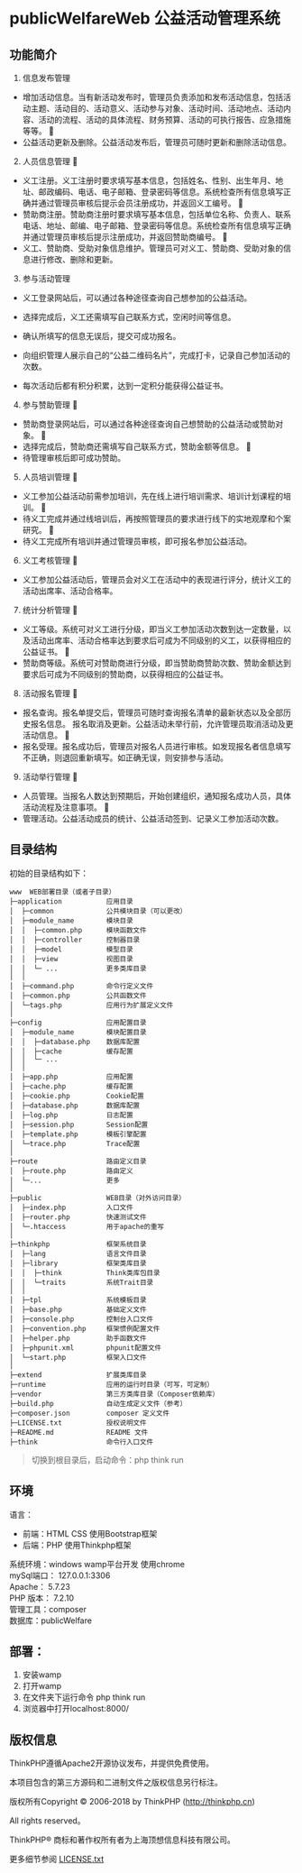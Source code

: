 # publicWelfareWeb 公益活动管理系统

## 功能简介

1. 信息发布管理

* 增加活动信息。当有新活动发布时，管理员负责添加和发布活动信息，包括活动主题、活动目的、活动意义、活动参与对象、活动时间、活动地点、活动内容、活动的流程、活动的具体流程、财务预算、活动的可执行报告、应急措施等等。

* 公益活动更新及删除。公益活动发布后，管理员可随时更新和删除活动信息。

2. 人员信息管理

* 义工注册。义工注册时要求填写基本信息，包括姓名、性别、出生年月、地址、邮政编码、电话、电子邮箱、登录密码等信息。系统检查所有信息填写正确并通过管理员审核后提示会员注册成功，并返回义工编号。

* 赞助商注册。赞助商注册时要求填写基本信息，包括单位名称、负责人、联系电话、地址、邮编、电子邮箱、登录密码等信息。系统检查所有信息填写正确并通过管理员审核后提示注册成功，并返回赞助商编号。

* 义工、赞助商、受助对象信息维护。管理员可对义工、赞助商、受助对象的信息进行修改、删除和更新。

3. 参与活动管理

* 义工登录网站后，可以通过各种途径查询自己想参加的公益活动。

* 选择完成后，义工还需填写自己联系方式，空闲时间等信息。

* 确认所填写的信息无误后，提交可成功报名。

* 向组织管理人展示自己的“公益二维码名片”，完成打卡，记录自己参加活动的次数。 

* 每次活动后都有积分积累，达到一定积分能获得公益证书。

4. 参与赞助管理

* 赞助商登录网站后，可以通过各种途径查询自己想赞助的公益活动或赞助对象。

* 选择完成后，赞助商还需填写自己联系方式，赞助金额等信息。

* 待管理审核后即可成功赞助。

5. 人员培训管理

* 义工参加公益活动前需参加培训，先在线上进行培训需求、培训计划课程的培训。

* 待义工完成并通过线培训后，再按照管理员的要求进行线下的实地观摩和个案研究。

* 待义工完成所有培训并通过管理员审核，即可报名参加公益活动。

6. 义工考核管理

* 义工参加公益活动后，管理员会对义工在活动中的表现进行评分，统计义工的活动出席率、活动合格率。

7. 统计分析管理

* 义工等级。系统可对义工进行分级，即当义工参加活动次数到达一定数量，以及活动出席率、活动合格率达到要求后可成为不同级别的义工，以获得相应的公益证书。

* 赞助商等级。系统可对赞助商进行分级，即当赞助商赞助次数、赞助金额达到要求后可成为不同级别的赞助商，以获得相应的公益证书。

8. 活动报名管理

* 报名查询。报名单提交后，管理员可随时查询报名清单的最新状态以及全部历史报名信息。
报名取消及更新。公益活动未举行前，允许管理员取消活动及更活动信息。

* 报名受理。报名成功后，管理员对报名人员进行审核。如发现报名者信息填写不正确，则退回重新填写。如正确无误，则安排参与活动。

9. 活动举行管理

* 人员管理。当报名人数达到预期后，开始创建组织，通知报名成功人员，具体活动流程及注意事项。

* 管理活动。公益活动成员的统计、公益活动签到、记录义工参加活动次数。 

## 目录结构

初始的目录结构如下：

~~~
www  WEB部署目录（或者子目录）
├─application           应用目录
│  ├─common             公共模块目录（可以更改）
│  ├─module_name        模块目录
│  │  ├─common.php      模块函数文件
│  │  ├─controller      控制器目录
│  │  ├─model           模型目录
│  │  ├─view            视图目录
│  │  └─ ...            更多类库目录
│  │
│  ├─command.php        命令行定义文件
│  ├─common.php         公共函数文件
│  └─tags.php           应用行为扩展定义文件
│
├─config                应用配置目录
│  ├─module_name        模块配置目录
│  │  ├─database.php    数据库配置
│  │  ├─cache           缓存配置
│  │  └─ ...            
│  │
│  ├─app.php            应用配置
│  ├─cache.php          缓存配置
│  ├─cookie.php         Cookie配置
│  ├─database.php       数据库配置
│  ├─log.php            日志配置
│  ├─session.php        Session配置
│  ├─template.php       模板引擎配置
│  └─trace.php          Trace配置
│
├─route                 路由定义目录
│  ├─route.php          路由定义
│  └─...                更多
│
├─public                WEB目录（对外访问目录）
│  ├─index.php          入口文件
│  ├─router.php         快速测试文件
│  └─.htaccess          用于apache的重写
│
├─thinkphp              框架系统目录
│  ├─lang               语言文件目录
│  ├─library            框架类库目录
│  │  ├─think           Think类库包目录
│  │  └─traits          系统Trait目录
│  │
│  ├─tpl                系统模板目录
│  ├─base.php           基础定义文件
│  ├─console.php        控制台入口文件
│  ├─convention.php     框架惯例配置文件
│  ├─helper.php         助手函数文件
│  ├─phpunit.xml        phpunit配置文件
│  └─start.php          框架入口文件
│
├─extend                扩展类库目录
├─runtime               应用的运行时目录（可写，可定制）
├─vendor                第三方类库目录（Composer依赖库）
├─build.php             自动生成定义文件（参考）
├─composer.json         composer 定义文件
├─LICENSE.txt           授权说明文件
├─README.md             README 文件
├─think                 命令行入口文件
~~~

> 切换到根目录后，启动命令：php think run

## 环境

语言：
* 前端：HTML CSS 使用Bootstrap框架</br>
* 后端：PHP 使用Thinkphp框架</br>

系统环境：windows wamp平台开发 使用chrome</br>
mySql端口： 127.0.0.1:3306</br>
Apache： 5.7.23</br>
PHP 版本： 7.2.10</br>
管理工具：composer</br>
数据库：publicWelfare</br>

## 部署：

1. 安装wamp
2. 打开wamp 
3. 在文件夹下运行命令 php think run
4. 浏览器中打开localhost:8000/


## 版权信息

ThinkPHP遵循Apache2开源协议发布，并提供免费使用。

本项目包含的第三方源码和二进制文件之版权信息另行标注。

版权所有Copyright © 2006-2018 by ThinkPHP (http://thinkphp.cn)

All rights reserved。

ThinkPHP® 商标和著作权所有者为上海顶想信息科技有限公司。

更多细节参阅 [LICENSE.txt](LICENSE.txt)


